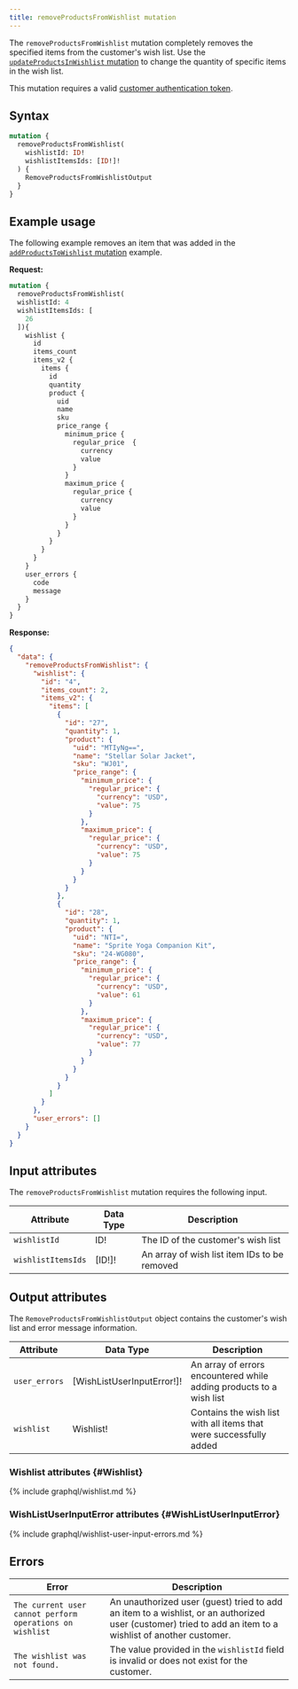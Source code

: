 ```yaml
---
title: removeProductsFromWishlist mutation
---
```


The `removeProductsFromWishlist` mutation completely removes the specified items from the customer's wish list. Use the [`updateProductsInWishlist` mutation]({{page.baseurl}}/graphql/mutations/remove-products-from-wishlist.html) to change the quantity of specific items in the wish list.

This mutation requires a valid [customer authentication token]({{page.baseurl}}/graphql/mutations/generate-customer-token.html).

## Syntax

```graphql
mutation {
  removeProductsFromWishlist(
    wishlistId: ID!
    wishlistItemsIds: [ID!]!
  ) {
    RemoveProductsFromWishlistOutput
  }
}
  ```

## Example usage

The following example removes an item that was added in the [`addProductsToWishlist` mutation]({{page.baseurl}}/graphql/mutations/add-products-to-wishlist.html) example.

**Request:**

``` graphql
mutation {
  removeProductsFromWishlist(
  wishlistId: 4
  wishlistItemsIds: [
    26
  ]){
    wishlist {
      id
      items_count
      items_v2 {
        items {
          id
          quantity
          product {
            uid
            name
            sku
            price_range {
              minimum_price {
                regular_price  {
                  currency
                  value
                }
              }
              maximum_price {
                regular_price {
                  currency
                  value
                }
              }
            }
          }
        }
      }
    }
    user_errors {
      code
      message
    }
  }
}
```

**Response:**

```json
{
  "data": {
    "removeProductsFromWishlist": {
      "wishlist": {
        "id": "4",
        "items_count": 2,
        "items_v2": {
          "items": [
            {
              "id": "27",
              "quantity": 1,
              "product": {
                "uid": "MTIyNg==",
                "name": "Stellar Solar Jacket",
                "sku": "WJ01",
                "price_range": {
                  "minimum_price": {
                    "regular_price": {
                      "currency": "USD",
                      "value": 75
                    }
                  },
                  "maximum_price": {
                    "regular_price": {
                      "currency": "USD",
                      "value": 75
                    }
                  }
                }
              }
            },
            {
              "id": "28",
              "quantity": 1,
              "product": {
                "uid": "NTI=",
                "name": "Sprite Yoga Companion Kit",
                "sku": "24-WG080",
                "price_range": {
                  "minimum_price": {
                    "regular_price": {
                      "currency": "USD",
                      "value": 61
                    }
                  },
                  "maximum_price": {
                    "regular_price": {
                      "currency": "USD",
                      "value": 77
                    }
                  }
                }
              }
            }
          ]
        }
      },
      "user_errors": []
    }
  }
}
```

## Input attributes

The `removeProductsFromWishlist` mutation requires the following input.

Attribute |  Data Type | Description
--- | --- | ---
`wishlistId` | ID! | The ID of the customer's wish list
`wishlistItemsIds`| [ID!]! | An array of wish list item IDs to be removed

## Output attributes

The `RemoveProductsFromWishlistOutput` object contains the customer's wish list and error message information.

Attribute |  Data Type | Description
--- | --- | ---
`user_errors` | [WishListUserInputError!]! | An array of errors encountered while adding products to a wish list
`wishlist` | Wishlist! | Contains the wish list with all items that were successfully added

### Wishlist attributes {#Wishlist}

{% include graphql/wishlist.md %}

### WishListUserInputError attributes {#WishListUserInputError}

{% include graphql/wishlist-user-input-errors.md %}

## Errors

Error | Description
--- | ---
`The current user cannot perform operations on wishlist` | An unauthorized user (guest) tried to add an item to a wishlist, or an authorized user (customer) tried to add an item to a wishlist of another customer.
`The wishlist was not found.` | The value provided in the `wishlistId` field is invalid or does not exist for the customer.
